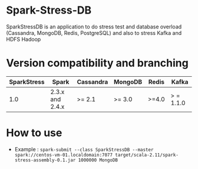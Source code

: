 # Spark-Stress-DB
SparkStressDB is an application to do stress test and database overload (Cassandra, MongoDB, Redis, PostgreSQL) and also to stress Kafka and HDFS Hadoop

# Version compatibility and branching

| SparkStress  |   Spark        |    Cassandra  | MongoDB    |   Redis    |  Kafka    | 
|     ---      |     ---        |     ---       |  ---       |   ---      |   ---     |
| 1.0          | 2.3.x and 2.4.x| >= 2.1        |>= 3.0      | >=4.0      | > = 1.1.0 |

# How to use 

- Example : 
``` spark-submit --class SparkStressDB --master spark://centos-vm-01.localdomain:7077 target/scala-2.11/spark-stress-assembly-0.1.jar 1000000 MongoDB ```
